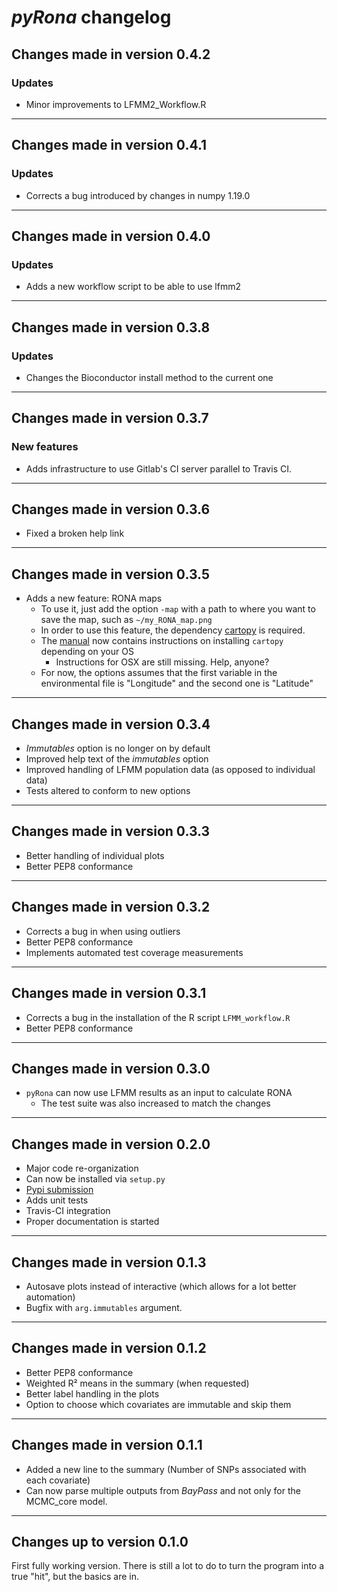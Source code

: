 # *pyRona* changelog

## Changes made in version 0.4.2

### Updates
* Minor improvements to LFMM2_Workflow.R

---

## Changes made in version 0.4.1

### Updates
* Corrects a bug introduced by changes in numpy 1.19.0

---

## Changes made in version 0.4.0

### Updates
* Adds a new workflow script to be able to use lfmm2

---

## Changes made in version 0.3.8

### Updates
* Changes the Bioconductor install method to the current one

---

## Changes made in version 0.3.7

### New features
* Adds infrastructure to use Gitlab's CI server parallel to Travis CI.

---

## Changes made in version 0.3.6

* Fixed a broken help link

---

## Changes made in version 0.3.5

* Adds a new feature: RONA maps
    * To use it, just add the option `-map` with a path to where you want to save the map, such as `~/my_RONA_map.png`
    * In order to use this feature, the dependency [cartopy](http://scitools.org.uk/cartopy/) is required.
    * The [manual](http://pyrona.readthedocs.io/en/latest/install/) now contains instructions on installing `cartopy` depending on your OS
        * Instructions for OSX are still missing. Help, anyone?
    * For now, the options assumes that the first variable in the environmental file is "Longitude" and the second one is "Latitude"

---

## Changes made in version 0.3.4

* *Immutables* option is no longer on by default
* Improved help text of the *immutables* option
* Improved handling of LFMM population data (as opposed to individual data)
* Tests altered to conform to new options

---

## Changes made in version 0.3.3

* Better handling of individual plots
* Better PEP8 conformance

---

## Changes made in version 0.3.2

* Corrects a bug in when using outliers
* Better PEP8 conformance
* Implements automated test coverage measurements

---

## Changes made in version 0.3.1

* Corrects a bug in the installation of the R script `LFMM_workflow.R`
* Better PEP8 conformance

---

## Changes made in version 0.3.0

* `pyRona` can now use LFMM results as an input to calculate RONA
    * The test suite was also increased to match the changes

---

## Changes made in version 0.2.0

* Major code re-organization
* Can now be installed via `setup.py`
* [Pypi submission](https://pypi.python.org/pypi/pyRona/)
* Adds unit tests
* Travis-CI integration
* Proper documentation is started

---

## Changes made in version 0.1.3

* Autosave plots instead of interactive (which allows for a lot better automation)
* Bugfix with `arg.immutables` argument.

---

## Changes made in version 0.1.2

* Better PEP8 conformance
* Weighted R² means in the summary (when requested)
* Better label handling in the plots
* Option to choose which covariates are immutable and skip them

---

## Changes made in version 0.1.1

* Added a new line to the summary (Number of SNPs associated with each covariate)
* Can now parse multiple outputs from *BayPass* and not only for the MCMC_core model.

---

## Changes up to version 0.1.0

First fully working version.
There is still a lot to do to turn the program into a true "hit", but the basics are in.
